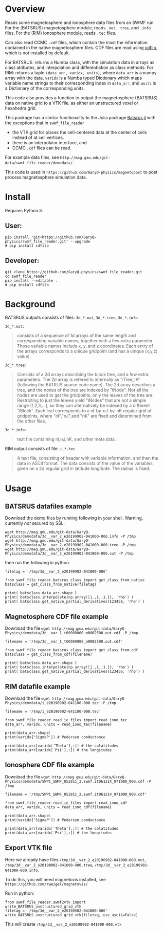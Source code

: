 # Overview

Reads some magnetosphere and ionosphere data files from an SWMF run.
For the (BATSRUS) magnetosphere module, reads `.out`, `.tree`, and `.info` files.
For the (RIM) ionosphere module, reads `.tec` files.

Can also read CCMC `.cdf` files, which contain the most the information contained in the native magnetosphere files. CDF files are read using [cdflib](`https://pypi.org/project/cdflib/`), which is not installed by default.

For BATSRUS: returns a Numba class, with the simulation data in arrays as class atributes,
and interpolation and differentiation as class methods.
For RIM: returns a tuple `(data_arr, varidx, units)`,
where `data_arr` is a numpy array with the data,
`varidx` is a Numba typed Dictionary which maps variable name strings to their corresponding index in `data_arr`,
and `units` is a Dictionary of the corresponding units.

This code also provides a function to output the magnetosphere (BATSRUS) data on native grid to a VTK file, as either an unstructured voxel or hexahedra grid.

This package has a similar functionality to the Julia package [Batsrus.jl](https://github.com/henry2004y/Batsrus.jl)
with the exceptions that in `swmf_file_reader`
* the VTK grid for  places the cell-centered data at the center of cells instead of at cell vertices.
* there is an interpolator interface, and
* CCMC `.cdf` files can be read.

For example data files, see `http://mag.gmu.edu/git-data/swmf_file_reader/demodata/`.

This code is used in `https://github.com/GaryQ-physics/magnetopost` to post process magnetosphere simulation data.

# Install

Requires Python 3.

## User:

```
pip install 'git+https://github.com/GaryQ-physics/swmf_file_reader.git' --upgrade
# pip install cdfilb 
```

## Developer:
```
git clone https://github.com/GaryQ-physics/swmf_file_reader.git
cd swmf_file_reader
pip install --editable .
# pip install cdfilb 
```

# Background

BATSRUS outputs consists of files: `3d_*.out`, `3d_*.tree`, `3d_*.info`

`3d_*.out:`
> consists of a sequence of 1d arrays of the same length and corresponding variable names,
> together with a few extra parameter.
> Those variable names include x, y, and z coordinates.
> Each entry of the arrays corresponds to a unique gridpoint
> (and has a unique (x,y,z) value).

`3d_*.tree:`
> Consists of a 2d arrays describing the block tree, and a few extra parameters.
> The 2d array is refered to internally as "iTree_IA" (following the BATRUS source code name).
> The 2d array describes a tree, and the nodes of the tree are indexed by "iNode".
> Not all the nodes are used to get the gridpoints, only the leaves of the tree are.
> Restricting to just the leaves  yield "iNodes" that are not a simple range (1,2,3,...),
> so they can alternatively be indexed by a different "iBlock".
> Each leaf corresponds to a nI-by-nJ-by-nK regular grid of gridpoints,
> where "nI","nJ",and "nK" are fixed and determined from the other files.

`3d_*.info:`
> text file containing nI,nJ,nK, and other meta data.

RIM output consists of file: `i_*.tec`
> A text file, consisting of header with variable information,
> and then the data in ASCII format.
> The data consists of the value of the variables given on a 2d regular grid in latitude longitude.
> The radius is fixed.

# Usage

## BATSRUS datafiles example

Download the demo files by running following in your shell.
Warning, currently *not* secured by SSL.
```
wget http://mag.gmu.edu/git-data/GaryQ-Physics/demodata/3d__var_2_e20190902-041000-000.info -P /tmp
wget http://mag.gmu.edu/git-data/GaryQ-Physics/demodata/3d__var_2_e20190902-041000-000.tree -P /tmp
wget http://mag.gmu.edu/git-data/GaryQ-Physics/demodata/3d__var_2_e20190902-041000-000.out -P /tmp
```

then run the following in python.
```
filetag = '/tmp/3d__var_2_e20190902-041000-000'

from swmf_file_reader.batsrus_class import get_class_from_native
batsclass = get_class_from_native(filetag)

print( batsclass.data_arr.shape )
print( batsclass.interpolate(np.array([1.,1.,1.]), 'rho') )
print( batsclass.get_native_partial_derivatives(123456, 'rho') )
```

## Magnetosphere CDF file example

Download the file `wget http://mag.gmu.edu/git-data/GaryQ-Physics/demodata/3d__var_1_t00000000_n0002500.out.cdf -P /tmp`

```
filename = '/tmp/3d__var_1_t00000000_n0002500.out.cdf'

from swmf_file_reader.batsrus_class import get_class_from_cdf
batsclass = get_class_from_cdf(filename)

print( batsclass.data_arr.shape )
print( batsclass.interpolate(np.array([1.,1.,1.]), 'rho') )
print( batsclass.get_native_partial_derivatives(123456, 'rho') )
```

## RIM datafile example

Download the file `wget http://mag.gmu.edu/git-data/GaryQ-Physics/demodata/i_e20190902-041100-000.tec -P /tmp`

```
filename = '/tmp/i_e20190902-041100-000.tec'

from swmf_file_reader.read_ie_files import read_iono_tec
data_arr, varidx, units = read_iono_tec(filename)

print(data_arr.shape)
print(varidx['SigmaP']) # Pedersen conductance

print(data_arr[varidx['Theta'],:]) # the colatitudes
print(data_arr[varidx['Psi'],:]) # the longitudes
```

## Ionosphere CDF file example
Download the file `wget http://mag.gmu.edu/git-data/GaryQ-Physics/demodata/SWPC_SWMF_052811_2.swmf.it061214_071000_000.cdf -P /tmp`

```
filename = '/tmp/SWPC_SWMF_052811_2.swmf.it061214_071000_000.cdf'

from swmf_file_reader.read_ie_files import read_iono_cdf
data_arr, varidx, units = read_iono_cdf(filename)

print(data_arr.shape)
print(varidx['SigmaP']) # Pedersen conductance

print(data_arr[varidx['Theta'],:]) # the colatitudes
print(data_arr[varidx['Psi'],:]) # the longitudes
```

## Export VTK file

Here we already have files
`/tmp/3d__var_2_e20190902-041000-000.out`,
`/tmp/3d__var_2_e20190902-041000-000.tree`,
`/tmp/3d__var_2_e20190902-041000-000.info`.

To do this, you will need magnetovis installed, see `https://github.com/rweigel/magnetovis/`

Run in python:
```
from swmf_file_reader.swmf2vtk import write_BATSRUS_unstructured_grid_vtk
filetag = '/tmp/3d__var_2_e20190902-041000-000'
write_BATSRUS_unstructured_grid_vtk(filetag, use_ascii=False)
```

This will create `/tmp/3d__var_2_e20190902-041000-000.vtk`
